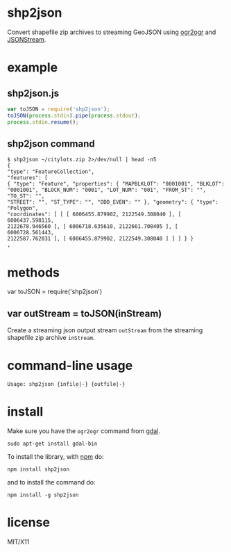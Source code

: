 shp2json
========

Convert shapefile zip archives to streaming GeoJSON using
[ogr2ogr](http://gdal.org) and
[JSONStream](https://github.com/dominictarr/JSONStream).

example
=======

shp2json.js
------------

```js
var toJSON = require('shp2json');
toJSON(process.stdin).pipe(process.stdout);
process.stdin.resume();
```

shp2json command
----------------

```
$ shp2json ~/citylots.zip 2>/dev/null | head -n5
{
"type": "FeatureCollection",
"features": [
{ "type": "Feature", "properties": { "MAPBLKLOT": "0001001", "BLKLOT":
"0001001", "BLOCK_NUM": "0001", "LOT_NUM": "001", "FROM_ST": "", "TO_ST": "",
"STREET": "", "ST_TYPE": "", "ODD_EVEN": "" }, "geometry": { "type": "Polygon",
"coordinates": [ [ [ 6006455.879902, 2122549.308040 ], [ 6006437.598115,
2122678.946560 ], [ 6006718.635610, 2122661.708405 ], [ 6006728.561443,
2122587.762031 ], [ 6006455.879902, 2122549.308040 ] ] ] } }
,

```

methods
=======

var toJSON = require('shp2json')

var outStream = toJSON(inStream)
--------------------------------

Create a streaming json output stream `outStream` from the streaming shapefile
zip archive `inStream`.

command-line usage
==================

```
Usage: shp2json {infile|-} {outfile|-}
```

install
=======

Make sure you have the `ogr2ogr` command from [gdal](http://gdal.org).

```
sudo apt-get install gdal-bin
```

To install the library, with [npm](http://npmjs.org) do:

    npm install shp2json

and to install the command do:

    npm install -g shp2json

license
=======

MIT/X11
